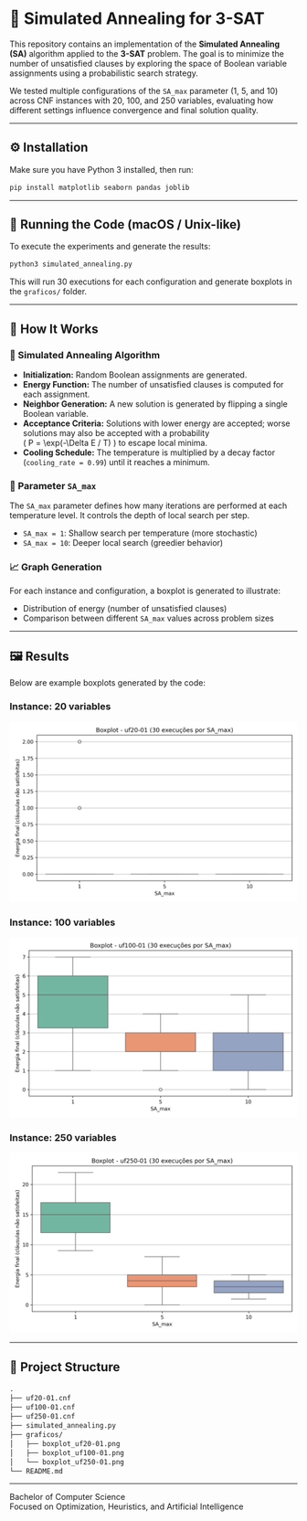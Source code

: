 # 🧩 Simulated Annealing for 3-SAT

This repository contains an implementation of the **Simulated Annealing (SA)** algorithm applied to the **3-SAT** problem. The goal is to minimize the number of unsatisfied clauses by exploring the space of Boolean variable assignments using a probabilistic search strategy.

We tested multiple configurations of the `SA_max` parameter (1, 5, and 10) across CNF instances with 20, 100, and 250 variables, evaluating how different settings influence convergence and final solution quality.

---

## ⚙️ Installation

Make sure you have Python 3 installed, then run:

```bash
pip install matplotlib seaborn pandas joblib
```

---

## 🚀 Running the Code (macOS / Unix-like)

To execute the experiments and generate the results:

```bash
python3 simulated_annealing.py
```

This will run 30 executions for each configuration and generate boxplots in the `graficos/` folder.

---

## 🧠 How It Works

### 🔄 Simulated Annealing Algorithm

- **Initialization:** Random Boolean assignments are generated.
- **Energy Function:** The number of unsatisfied clauses is computed for each assignment.
- **Neighbor Generation:** A new solution is generated by flipping a single Boolean variable.
- **Acceptance Criteria:** Solutions with lower energy are accepted; worse solutions may also be accepted with a probability  
  \( P = \exp(-\Delta E / T) \) to escape local minima.
- **Cooling Schedule:** The temperature is multiplied by a decay factor (`cooling_rate = 0.99`) until it reaches a minimum.

### 🔧 Parameter `SA_max`

The `SA_max` parameter defines how many iterations are performed at each temperature level. It controls the depth of local search per step.

- `SA_max = 1`: Shallow search per temperature (more stochastic)
- `SA_max = 10`: Deeper local search (greedier behavior)

### 📈 Graph Generation

For each instance and configuration, a boxplot is generated to illustrate:

- Distribution of energy (number of unsatisfied clauses)
- Comparison between different `SA_max` values across problem sizes

---

## 🖼️ Results

Below are example boxplots generated by the code:

### Instance: 20 variables
![Boxplot uf20-01](graficos/boxplot_uf20-01.png)

### Instance: 100 variables
![Boxplot uf100-01](graficos/boxplot_uf100-01.png)

### Instance: 250 variables
![Boxplot uf250-01](graficos/boxplot_uf250-01.png)

---

## 📁 Project Structure

```
.
├── uf20-01.cnf
├── uf100-01.cnf
├── uf250-01.cnf
├── simulated_annealing.py
├── graficos/
│   ├── boxplot_uf20-01.png
│   ├── boxplot_uf100-01.png
│   └── boxplot_uf250-01.png
└── README.md
```

---

Bachelor of Computer Science  
Focused on Optimization, Heuristics, and Artificial Intelligence
